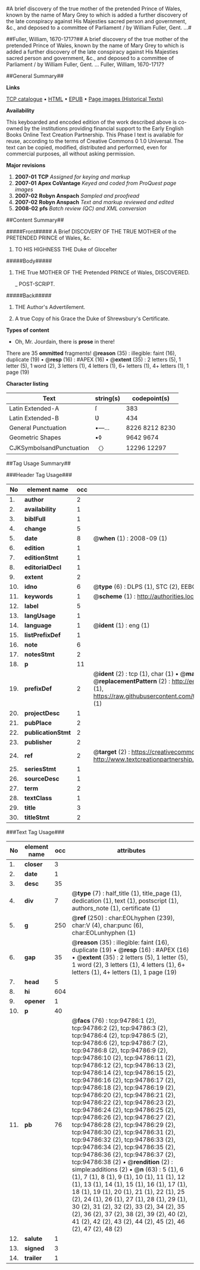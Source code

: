 #A brief discovery of the true mother of the pretended Prince of Wales, known by the name of Mary Grey to which is added a further discovery of the late conspiracy against His Majesties sacred person and government, &c., and deposed to a committee of Parliament / by William Fuller, Gent. ...#

##Fuller, William, 1670-1717?##
A brief discovery of the true mother of the pretended Prince of Wales, known by the name of Mary Grey to which is added a further discovery of the late conspiracy against His Majesties sacred person and government, &c., and deposed to a committee of Parliament / by William Fuller, Gent. ...
Fuller, William, 1670-1717?

##General Summary##

**Links**

[TCP catalogue](http://www.ota.ox.ac.uk/tcp/)  • 
[HTML](http://tei.it.ox.ac.uk/tcp/Texts-HTML/free/A40/A40696.html)  • 
[EPUB](http://tei.it.ox.ac.uk/tcp/Texts-EPUB/free/A40/A40696.epub) • 
[Page images (Historical Texts)](https://data.historicaltexts.jisc.ac.uk/view?pubId=eebo-12868990e&pageId=eebo-12868990e-94786-1)

**Availability**

This keyboarded and encoded edition of the
	       work described above is co-owned by the institutions
	       providing financial support to the Early English Books
	       Online Text Creation Partnership. This Phase I text is
	       available for reuse, according to the terms of Creative
	       Commons 0 1.0 Universal. The text can be copied,
	       modified, distributed and performed, even for
	       commercial purposes, all without asking permission.

**Major revisions**

1. __2007-01__ __TCP__ *Assigned for keying and markup*
1. __2007-01__ __Apex CoVantage__ *Keyed and coded from ProQuest page images*
1. __2007-02__ __Robyn Anspach__ *Sampled and proofread*
1. __2007-02__ __Robyn Anspach__ *Text and markup reviewed and edited*
1. __2008-02__ __pfs__ *Batch review (QC) and XML conversion*

##Content Summary##

#####Front#####
A Brief DISCOVERY OF THE TRUE MOTHER of the PRETENDED PRINCE of Wales, &c.
1. TO HIS HIGHNESS THE Duke of Gloceſter

#####Body#####

1. THE True MOTHER OF THE Pretended PRINCE of Wales, DISCOVERED.

    _ POST-SCRIPT.

#####Back#####

1. THE Author's Advertiſement.

1. A true Copy of his Grace the Duke of Shrewsbury's Certificate.

**Types of content**

  * Oh, Mr. Jourdain, there is **prose** in there!

There are 35 **ommitted** fragments! 
 @__reason__ (35) : illegible: faint (16), duplicate (19)  •  @__resp__ (16) : #APEX (16)  •  @__extent__ (35) : 2 letters (5), 1 letter (5), 1 word (2), 3 letters (1), 4 letters (1), 6+ letters (1), 4+ letters (1), 1 page (19)

**Character listing**


|Text|string(s)|codepoint(s)|
|---|---|---|
|Latin Extended-A|ſ|383|
|Latin Extended-B|Ʋ|434|
|General Punctuation|•—…|8226 8212 8230|
|Geometric Shapes|▪◊|9642 9674|
|CJKSymbolsandPunctuation|〈〉|12296 12297|

##Tag Usage Summary##

###Header Tag Usage###

|No|element name|occ|attributes|
|---|---|---|---|
|1.|__author__|2||
|2.|__availability__|1||
|3.|__biblFull__|1||
|4.|__change__|5||
|5.|__date__|8| @__when__ (1) : 2008-09 (1)|
|6.|__edition__|1||
|7.|__editionStmt__|1||
|8.|__editorialDecl__|1||
|9.|__extent__|2||
|10.|__idno__|6| @__type__ (6) : DLPS (1), STC (2), EEBO-CITATION (1), OCLC (1), VID (1)|
|11.|__keywords__|1| @__scheme__ (1) : http://authorities.loc.gov/ (1)|
|12.|__label__|5||
|13.|__langUsage__|1||
|14.|__language__|1| @__ident__ (1) : eng (1)|
|15.|__listPrefixDef__|1||
|16.|__note__|6||
|17.|__notesStmt__|2||
|18.|__p__|11||
|19.|__prefixDef__|2| @__ident__ (2) : tcp (1), char (1)  •  @__matchPattern__ (2) : ([0-9\-]+):([0-9IVX]+) (1), (.+) (1)  •  @__replacementPattern__ (2) : http://eebo.chadwyck.com/downloadtiff?vid=$1&page=$2 (1), https://raw.githubusercontent.com/textcreationpartnership/Texts/master/tcpchars.xml#$1 (1)|
|20.|__projectDesc__|1||
|21.|__pubPlace__|2||
|22.|__publicationStmt__|2||
|23.|__publisher__|2||
|24.|__ref__|2| @__target__ (2) : https://creativecommons.org/publicdomain/zero/1.0/ (1), http://www.textcreationpartnership.org/docs/. (1)|
|25.|__seriesStmt__|1||
|26.|__sourceDesc__|1||
|27.|__term__|2||
|28.|__textClass__|1||
|29.|__title__|3||
|30.|__titleStmt__|2||


###Text Tag Usage###

|No|element name|occ|attributes|
|---|---|---|---|
|1.|__closer__|3||
|2.|__date__|1||
|3.|__desc__|35||
|4.|__div__|7| @__type__ (7) : half_title (1), title_page (1), dedication (1), text (1), postscript (1), authors_note (1), certificate (1)|
|5.|__g__|250| @__ref__ (250) : char:EOLhyphen (239), char:V (4), char:punc (6), char:EOLunhyphen (1)|
|6.|__gap__|35| @__reason__ (35) : illegible: faint (16), duplicate (19)  •  @__resp__ (16) : #APEX (16)  •  @__extent__ (35) : 2 letters (5), 1 letter (5), 1 word (2), 3 letters (1), 4 letters (1), 6+ letters (1), 4+ letters (1), 1 page (19)|
|7.|__head__|5||
|8.|__hi__|604||
|9.|__opener__|1||
|10.|__p__|40||
|11.|__pb__|76| @__facs__ (76) : tcp:94786:1 (2), tcp:94786:2 (2), tcp:94786:3 (2), tcp:94786:4 (2), tcp:94786:5 (2), tcp:94786:6 (2), tcp:94786:7 (2), tcp:94786:8 (2), tcp:94786:9 (2), tcp:94786:10 (2), tcp:94786:11 (2), tcp:94786:12 (2), tcp:94786:13 (2), tcp:94786:14 (2), tcp:94786:15 (2), tcp:94786:16 (2), tcp:94786:17 (2), tcp:94786:18 (2), tcp:94786:19 (2), tcp:94786:20 (2), tcp:94786:21 (2), tcp:94786:22 (2), tcp:94786:23 (2), tcp:94786:24 (2), tcp:94786:25 (2), tcp:94786:26 (2), tcp:94786:27 (2), tcp:94786:28 (2), tcp:94786:29 (2), tcp:94786:30 (2), tcp:94786:31 (2), tcp:94786:32 (2), tcp:94786:33 (2), tcp:94786:34 (2), tcp:94786:35 (2), tcp:94786:36 (2), tcp:94786:37 (2), tcp:94786:38 (2)  •  @__rendition__ (2) : simple:additions (2)  •  @__n__ (63) : 5 (1), 6 (1), 7 (1), 8 (1), 9 (1), 10 (1), 11 (1), 12 (1), 13 (1), 14 (1), 15 (1), 16 (1), 17 (1), 18 (1), 19 (1), 20 (1), 21 (1), 22 (1), 25 (2), 24 (1), 26 (1), 27 (1), 28 (1), 29 (1), 30 (2), 31 (2), 32 (2), 33 (2), 34 (2), 35 (2), 36 (2), 37 (2), 38 (2), 39 (2), 40 (2), 41 (2), 42 (2), 43 (2), 44 (2), 45 (2), 46 (2), 47 (2), 48 (2)|
|12.|__salute__|1||
|13.|__signed__|3||
|14.|__trailer__|1||
